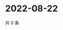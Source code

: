 # 2022-08-22

共 0 条

<!-- BEGIN WEIBO -->
<!-- 最后更新时间 Mon Aug 22 2022 22:14:13 GMT+0800 (China Standard Time) -->

<!-- END WEIBO -->
